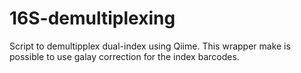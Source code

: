 # 16S-demultiplexing
Script to demultipplex dual-index using Qiime. This wrapper make is possible to use galay correction for the index barcodes.